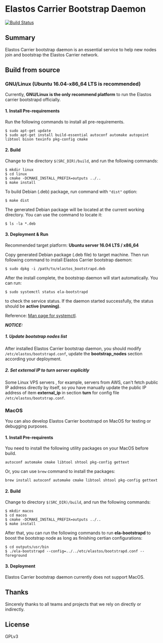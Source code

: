 # Elastos Carrier Bootstrap Daemon 

[![Build Status](https://travis-ci.com/elastos/Elastos.NET.Carrier.Bootstrap.svg?branch=master)](https://travis-ci.com/elastos/Elastos.NET.Carrier.Bootstrap)

## Summary

Elastos Carrier bootstrap daemon is an essential service to help new nodes join and bootstrap the Elastos Carrier network.

## Build from source

### GNU/Linux (Ubuntu 16.04-x86_64 LTS is recommended)

Currently, **GNU/Linux is the only recommend platform** to run the Elastos carrier bootstrapd officially.

#### 1. Install Pre-requirements

Run the following commands to install all pre-requirements.

```shell
$ sudo apt-get update
$ sudo apt-get install build-essential autoconf automake autopoint libtool bison texinfo pkg-config cmake
```

#### 2. Build

Change to the directory `$(SRC_DIR)/build`, and run the following commands:

```shell
$ mkdir linux
$ cd linux
$ cmake -DCMAKE_INSTALL_PREFIX=outputs ../..
$ make install
```

To build Debian (.deb) package, run command with `"dist"` option:

```shell
$ make dist
```

The generated Debian package will be located at the current working directory. You can use the command to locate it:

```shell
$ ls -la *.deb
```

#### 3. Deployment & Run

Recommended target platform: **Ubuntu server 16.04 LTS / x86_64**

Copy generated Debian package (.deb file) to target machine. Then run following command to install Elastos Carrier bootstrap daemon:

```shell
$ sudo dpkg -i /path/to/elastos_bootstrapd.deb
```

After the install complete, the bootstrap daemon will start automatically. You can run:

```shell
$ sudo systemctl status ela-bootstrapd
```

to check the service status. If the daemon started successfully, the status should be **active (running)**.

Reference: [Man page for systemctl](https://www.freedesktop.org/software/systemd/man/systemctl.html).

***NOTICE:***

##### 1. Update bootstrap nodes list
After installed Elastos Carrier bootstrap daemon, you should modify `/etc/elastos/bootstrapd.conf`, update the **bootstrap_nodes** section according your deployment.

##### 2. Set external IP to turn server explicitly
Some Linux VPS servers , for example, servers from AWS, can't fetch public IP address directly by itself,  so you have manually update the public IP address of item **external_ip** in section **turn** for config file `/etc/elastos/bootstrap.conf`.

### MacOS

You can also develop Elastos Carrier bootstrapd on MacOS for testing or debugging purposes.

#### 1. Install Pre-requirents

You need to install the following utility packages on your MacOS before build.

```
autoconf automake cmake libtool shtool pkg-config gettext
```

Or, you can use `brew` command to install the packages:

```
brew install autoconf automake cmake libtool shtool pkg-config gettext
```

#### 2. Build

Change to directory `$(SRC_DIR)/build`, and run the following commands:

```shell
$ mkdir macos
$ cd macos
$ cmake -DCMAKE_INSTALL_PREFIX=outputs ../..
$ make install
```

After that, you can run the following commands to run **ela-bootstrapd** to boost the bootstrap node as long as finishing certian configurations:

```shell
$ cd outputs/usr/bin
$ ./ela-bootstrapd --config=../../etc/elastos/bootstrapd.conf --foreground
```

#### 3. Deployment

Elastos Carrier bootstrap daemon currently does not support MacOS.

## Thanks

Sincerely thanks to all teams and projects that we rely on directly or indirectly.

## License

GPLv3

